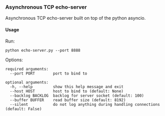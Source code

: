 ### Asynchronous TCP echo-server

Asynchronous TCP echo-server built on top of the python asyncio.

#### Usage

Run:
```
python echo-server.py --port 8888
```

Options:
```
required arguments:
  --port PORT        port to bind to
  
optional arguments:
  -h, --help         show this help message and exit
  --host HOST        host to bind to (default: None)
  --backlog BACKLOG  backlog for server socket (default: 100)
  --buffer BUFFER    read buffer size (default: 8192)
  --silent           do not log anything during handling connections (default: False)
```
